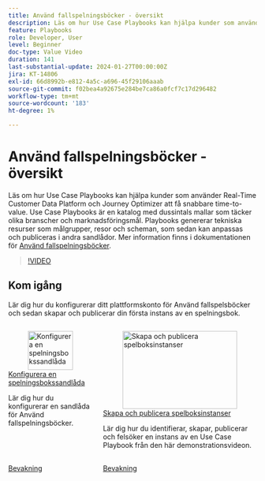 ```yaml
---
title: Använd fallspelningsböcker - översikt
description: Läs om hur Use Case Playbooks kan hjälpa kunder som använder Real-Time Customer Data Platform och Journey Optimizer att få snabbare time-to-value.
feature: Playbooks
role: Developer, User
level: Beginner
doc-type: Value Video
duration: 141
last-substantial-update: 2024-01-27T00:00:00Z
jira: KT-14806
exl-id: 66d8992b-e812-4a5c-a696-45f29106aaab
source-git-commit: f02bea4a92675e284be7ca86a0fcf7c17d296482
workflow-type: tm+mt
source-wordcount: '183'
ht-degree: 1%

---
```


# Använd fallspelningsböcker - översikt

Läs om hur Use Case Playbooks kan hjälpa kunder som använder Real-Time Customer Data Platform och Journey Optimizer att få snabbare time-to-value. Use Case Playbooks är en katalog med dussintals mallar som täcker olika branscher och marknadsföringsmål. Playbooks genererar tekniska resurser som målgrupper, resor och scheman, som sedan kan anpassas och publiceras i andra sandlådor. Mer information finns i dokumentationen för [Använd fallspelningsböcker](https://experienceleague.adobe.com/docs/experience-platform/use-case-playbooks/playbooks/overview.html).

>[!VIDEO](https://video.tv.adobe.com/v/3426896/?learn=on)

## Kom igång

Lär dig hur du konfigurerar ditt plattformskonto för Använd fallspelsböcker och sedan skapar och publicerar din första instans av en spelningsbok.

<!-- CARDS
* configure-a-playbook-sandbox.md
* create-and-publish-a-playbook-instance.md
-->
<!-- START CARDS HTML - DO NOT MODIFY BY HAND -->
<div class="columns">
    <div class="column is-half-tablet is-half-desktop is-one-third-widescreen" aria-label="Configure a playbook sandbox">
        <div class="card" style="height: 100%; display: flex; flex-direction: column; height: 100%;">
            <div class="card-image">
                <figure class="image x-is-16by9">
                    <a href="configure-a-playbook-sandbox.md" title="Konfigurera en spelningsbokssandlåda" target="_blank" rel="referrer">
                        <img class="is-bordered-r-small" src="https://video.tv.adobe.com/v/3426987/?format=jpeg&nocache=1739379898120" alt="Konfigurera en spelningsbokssandlåda"
                             style="width: 100%; aspect-ratio: 16 / 9; object-fit: cover; overflow: hidden; display: block; margin: auto;">
                    </a>
                </figure>
            </div>
            <div class="card-content is-padded-small" style="display: flex; flex-direction: column; flex-grow: 1; justify-content: space-between;">
                <div class="top-card-content">
                    <p class="headline is-size-6 has-text-weight-bold">
                        <a href="configure-a-playbook-sandbox.md" target="_blank" rel="referrer" title="Konfigurera en spelningsbokssandlåda">Konfigurera en spelningsbokssandlåda</a>
                    </p>
                    <p class="is-size-6">Lär dig hur du konfigurerar en sandlåda för Använd fallspelningsböcker.</p>
                </div>
                <a href="configure-a-playbook-sandbox.md" target="_blank" rel="referrer" class="spectrum-Button spectrum-Button--outline spectrum-Button--primary spectrum-Button--sizeM" style="align-self: flex-start; margin-top: 1rem;">
                    <span class="spectrum-Button-label has-no-wrap has-text-weight-bold">Bevakning</span>
                </a>
            </div>
        </div>
    </div>
    <div class="column is-half-tablet is-half-desktop is-one-third-widescreen" aria-label="Create and publish playbook instances">
        <div class="card" style="height: 100%; display: flex; flex-direction: column; height: 100%;">
            <div class="card-image">
                <figure class="image x-is-16by9">
                    <a href="create-and-publish-a-playbook-instance.md" title="Skapa och publicera spelboksinstanser" target="_blank" rel="referrer">
                        <img class="is-bordered-r-small" src="https://video.tv.adobe.com/v/3427058/?format=jpeg&nocache=1739379898133" alt="Skapa och publicera spelboksinstanser"
                             style="width: 100%; aspect-ratio: 16 / 9; object-fit: cover; overflow: hidden; display: block; margin: auto;">
                    </a>
                </figure>
            </div>
            <div class="card-content is-padded-small" style="display: flex; flex-direction: column; flex-grow: 1; justify-content: space-between;">
                <div class="top-card-content">
                    <p class="headline is-size-6 has-text-weight-bold">
                        <a href="create-and-publish-a-playbook-instance.md" target="_blank" rel="referrer" title="Skapa och publicera spelboksinstanser">Skapa och publicera spelboksinstanser</a>
                    </p>
                    <p class="is-size-6">Lär dig hur du identifierar, skapar, publicerar och felsöker en instans av en Use Case Playbook från den här demonstrationsvideon.</p>
                </div>
                <a href="create-and-publish-a-playbook-instance.md" target="_blank" rel="referrer" class="spectrum-Button spectrum-Button--outline spectrum-Button--primary spectrum-Button--sizeM" style="align-self: flex-start; margin-top: 1rem;">
                    <span class="spectrum-Button-label has-no-wrap has-text-weight-bold">Bevakning</span>
                </a>
            </div>
        </div>
    </div>
</div>
<!-- END CARDS HTML - DO NOT MODIFY BY HAND -->